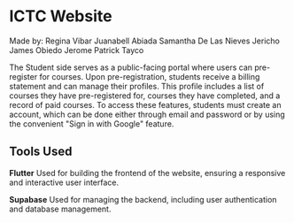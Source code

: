 # ICTC Website 

Made by:
Regina Vibar
Juanabell Abiada
Samantha De Las Nieves
Jericho James Obiedo
Jerome Patrick Tayco

The Student side serves as a public-facing portal where users can
pre-register for courses. Upon pre-registration, students receive a billing statement and can
manage their profiles. This profile includes a list of courses they have pre-registered for, courses
they have completed, and a record of paid courses. To access these features, students must create
an account, which can be done either through email and password or by using the convenient
"Sign in with Google" feature.

## Tools Used

**Flutter**
Used for building the frontend of the website, ensuring a responsive and interactive user interface.

**Supabase**
Used for managing the backend, including user authentication and database management.

